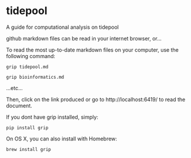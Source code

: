 # tidepool
A guide for computational analysis on tidepool

github markdown files can be read in your internet browser, or...

To read the most up-to-date markdown files on your computer, use the following command:

```grip tidepool.md```

```grip bioinformatics.md```


...etc...

Then, click on the link produced or go to http://localhost:6419/ to read the document.

If you dont have grip installed, simply:

```pip install grip```

On OS X, you can also install with Homebrew:

```brew install grip```
